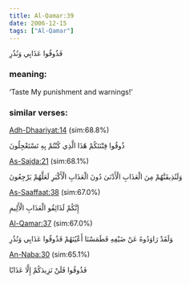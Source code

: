 ```yaml
---
title: Al-Qamar:39
date: 2006-12-15
tags: ["Al-Qamar"]
---
```

فَذُوقُوا عَذَابِي وَنُذُرِ
### meaning: 
‘Taste My punishment and warnings!’
### similar verses: 

[Adh-Dhaariyat:14](/51/14) (sim:68.8%)

ذُوقُوا فِتْنَتَكُمْ هَٰذَا الَّذِي كُنْتُمْ بِهِ تَسْتَعْجِلُونَ

[As-Sajda:21](/32/21) (sim:68.1%)

وَلَنُذِيقَنَّهُمْ مِنَ الْعَذَابِ الْأَدْنَىٰ دُونَ الْعَذَابِ الْأَكْبَرِ لَعَلَّهُمْ يَرْجِعُونَ

[As-Saaffaat:38](/37/38) (sim:67.0%)

إِنَّكُمْ لَذَائِقُو الْعَذَابِ الْأَلِيمِ

[Al-Qamar:37](/54/37) (sim:67.0%)

وَلَقَدْ رَاوَدُوهُ عَنْ ضَيْفِهِ فَطَمَسْنَا أَعْيُنَهُمْ فَذُوقُوا عَذَابِي وَنُذُرِ

[An-Naba:30](/78/30) (sim:65.1%)

فَذُوقُوا فَلَنْ نَزِيدَكُمْ إِلَّا عَذَابًا
